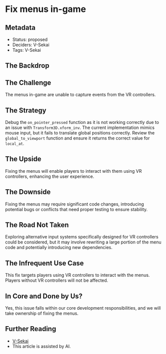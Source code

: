 # Fix menus in-game

## Metadata

- Status: proposed
- Deciders: V-Sekai
- Tags: V-Sekai

## The Backdrop

## The Challenge

The menus in-game are unable to capture events from the VR controllers.

## The Strategy

Debug the `on_pointer_pressed` function as it is not working correctly due to an issue with `Transform3D.xform_inv`. The current implementation mimics mouse input, but it fails to translate global positions correctly. Review the `global_to_viewport` function and ensure it returns the correct value for `local_at`.

## The Upside

Fixing the menus will enable players to interact with them using VR controllers, enhancing the user experience.

## The Downside

Fixing the menus may require significant code changes, introducing potential bugs or conflicts that need proper testing to ensure stability.

## The Road Not Taken

Exploring alternative input systems specifically designed for VR controllers could be considered, but it may involve rewriting a large portion of the menu code and potentially introducing new dependencies.

## The Infrequent Use Case

This fix targets players using VR controllers to interact with the menus. Players without VR controllers will not be affected.

## In Core and Done by Us?

Yes, this issue falls within our core development responsibilities, and we will take ownership of fixing the menus.

## Further Reading

- [V-Sekai](https://v-sekai.org/)
- This article is assisted by AI.
